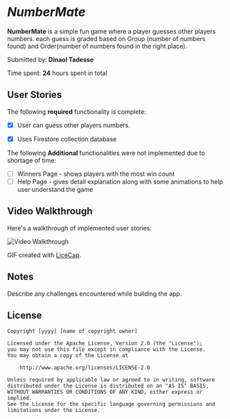 # *NumberMate*

**NumberMate** is a simple fun game where a player guesses other players numbers. each guess is graded based on Group (number of numbers found) and Order(number of numbers found in the right place).

Submitted by: **Dinaol Tadesse**

Time spent: **24** hours spent in total

## User Stories

The following **required** functionality is complete:

* [x] User can guess other players numbers.
* [x] Uses Firestore collection database


The following **Additional** functionalities were not implemented due to shortage of time:

* [ ] Winners Page - shows players with the most win count
* [ ] Help Page - gives detail explanation along with some animations to help user understand the game

## Video Walkthrough 

Here's a walkthrough of implemented user stories:

<img src='http://g.recordit.co/iLTC83xT6v.gif' title='Video Walkthrough' />

GIF created with [LiceCap](http://www.cockos.com/licecap/).

## Notes

Describe any challenges encountered while building the app.

## License

    Copyright [yyyy] [name of copyright owner]

    Licensed under the Apache License, Version 2.0 (the "License");
    you may not use this file except in compliance with the License.
    You may obtain a copy of the License at

        http://www.apache.org/licenses/LICENSE-2.0

    Unless required by applicable law or agreed to in writing, software
    distributed under the License is distributed on an "AS IS" BASIS,
    WITHOUT WARRANTIES OR CONDITIONS OF ANY KIND, either express or implied.
    See the License for the specific language governing permissions and
    limitations under the License.
